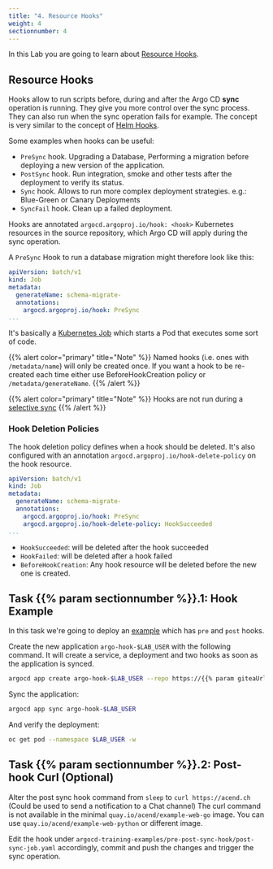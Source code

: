 ```yaml
---
title: "4. Resource Hooks"
weight: 4
sectionnumber: 4
---
```


In this Lab you are going to learn about [Resource Hooks](https://argoproj.github.io/argo-cd/user-guide/resource_hooks/).


## Resource Hooks

Hooks allow to run scripts before, during and after the Argo CD **sync** operation is running. They give you more control over the sync process. They can also run when the sync operation fails for example. The concept is very similar to the concept of [Helm Hooks](https://helm.sh/docs/topics/charts_hooks/#the-available-hooks).

Some examples when hooks can be useful:

* `PreSync` hook. Upgrading a Database, Performing a migration before deploying a new version of the application.
* `PostSync` hook. Run integration, smoke and other tests after the deployment to verify its status.
* `Sync` hook. Allows to run more complex deployment strategies. e.g.: Blue-Green or Canary Deployments
* `SyncFail` hook. Clean up a failed deployment.

Hooks are annotated `argocd.argoproj.io/hook: <hook>` Kubernetes resources in the source repository, which Argo CD will apply during the sync operation.

A `PreSync` Hook to run a database migration might therefore look like this:

```yaml
apiVersion: batch/v1
kind: Job
metadata:
  generateName: schema-migrate-
  annotations:
    argocd.argoproj.io/hook: PreSync
...
```

It's basically a [Kubernetes Job](https://kubernetes.io/docs/concepts/workloads/controllers/job/) which starts a Pod that executes some sort of code.

{{% alert  color="primary" title="Note" %}}
Named hooks (i.e. ones with `/metadata/name`) will only be created once. If you want a hook to be re-created each time either use BeforeHookCreation policy or `/metadata/generateName`.
{{% /alert %}}

{{% alert  color="primary" title="Note" %}}
Hooks are not run during a [selective sync](https://argoproj.github.io/argo-cd/user-guide/selective_sync/)
{{% /alert %}}


### Hook Deletion Policies

The hook deletion policy defines when a hook should be deleted. It's also configured with an annotation `argocd.argoproj.io/hook-delete-policy` on the hook resource.

```yaml
apiVersion: batch/v1
kind: Job
metadata:
  generateName: schema-migrate-
  annotations:
    argocd.argoproj.io/hook: PreSync
    argocd.argoproj.io/hook-delete-policy: HookSucceeded
...
```

* `HookSucceeded`: will be deleted after the hook succeeded
* `HookFailed`: will be deleted after a hook failed
* `BeforeHookCreation`: Any hook resource will be deleted before the new one is created.


## Task {{% param sectionnumber %}}.1: Hook Example

In this task we're going to deploy an [example](https://github.com/acend/argocd-training-examples/tree/master/pre-post-sync-hook) which has `pre` and `post` hooks.

Create the new application `argo-hook-$LAB_USER` with the following command. It will create a service, a deployment and two hooks as soon as the application is synced.

```bash
argocd app create argo-hook-$LAB_USER --repo https://{{% param giteaUrl %}}/$LAB_USER/argocd-training-examples.git --path 'pre-post-sync-hook' --dest-server https://kubernetes.default.svc --dest-namespace $LAB_USER
```

Sync the application:

```bash
argocd app sync argo-hook-$LAB_USER
```

And verify the deployment:

```bash
oc get pod --namespace $LAB_USER -w
```


## Task {{% param sectionnumber %}}.2: Post-hook Curl (Optional)

Alter the post sync hook command from `sleep` to `curl https://acend.ch` (Could be used to send a notification to a Chat channel)
The curl command is not available in the minimal `quay.io/acend/example-web-go` image. You can use `quay.io/acend/example-web-python` or different image.

Edit the hook under `argocd-training-examples/pre-post-sync-hook/post-sync-job.yaml` accordingly, commit and push the changes and trigger the sync operation.
